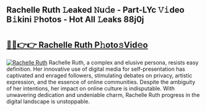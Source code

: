## Rachelle Ruth 𝙻eaked 𝙽u𝚍e - Part-LYc 𝚅𝚒deo B𝚒kini 𝙿hotos - Hot All 𝙻eaks 88j0j

# <h2><a href="http://ld3i5ld.urlbe.top/?page=Rachelle+Ruth">🔗🔗👉👉 Rachelle Ruth P𝚑oto𝚜Vid𝚎o</a></h2>

[![Rachelle Ruth](https://i.imgur.com/eBuTRDB.gif)](http://ld3i5ld.urlbe.top/?page=Rachelle+Ruth)
Rachelle Ruth, a complex and elusive persona, resists easy definition. Her innovative use of digital media for self-presentation has captivated and enraged followers, stimulating debates on privacy, artistic expression, and the essence of online communities. Despite the ambiguity of her intentions, her impact on online culture is indisputable. With unwavering dedication and undeniable charm, Rachelle Ruth progress in the digital landscape is unstoppable.
